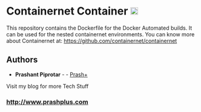 # Containernet Container [<img alt="Build Status" src="https://travis-ci.org/prashplus/containernet-docker.svg?branch=master" height="20">][travis-url]

This repository contains the Dockerfile for the Docker Automated builds. It can be used for the nested containernet environments.
You can know more about Containernet at: https://github.com/containernet/containernet



## Authors

* **Prashant Piprotar** - - [Prash+](https://github.com/prashplus)

Visit my blog for more Tech Stuff
### http://www.prashplus.com

[travis-url]: https://travis-ci.org/prashplus/containernet-docker